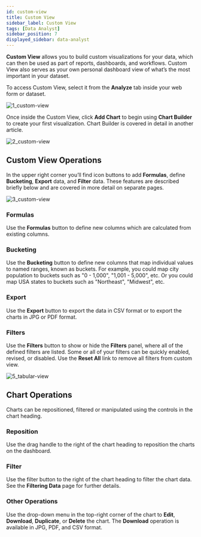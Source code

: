 ```yaml
---
id: custom-view
title: Custom View
sidebar_label: Custom View
tags: [Data Analyst]
sidebar_position: 7
displayed_sidebar: data-analyst
---
```


<div style={{textAlign: "justify"}}>

**Custom View** allows you to build custom visualizations for your data, which can then be used as part of reports, dashboards, and workflows. Custom View also serves as your own personal dashboard view of what’s the most important in your dataset. 

To access Custom View, select it from the **Analyze** tab inside your web form or dataset. 

![1_custom-view](https://s3.amazonaws.com/cdn.qrvey.com/documentation_assets/ui-docs/dataviews/3.4.3.7_custom-view/1_custom-view.png#thumbnail-60)

Once inside the Custom View, click **Add Chart** to begin using **Chart Builder** to create your first visualization. Chart Builder is covered in detail in another article. 

![2_custom-view](https://s3.amazonaws.com/cdn.qrvey.com/documentation_assets/ui-docs/dataviews/3.4.3.7_custom-view/2_custom-view.png#thumbnail)


## Custom View Operations
In the upper right corner you’ll find icon buttons to add **Formulas**, define **Bucketing**, **Export** data, and **Filter** data. These features are described briefly below and are covered in more detail on separate pages. 

![3_custom-view](https://s3.amazonaws.com/cdn.qrvey.com/documentation_assets/ui-docs/dataviews/3.4.3.7_custom-view/3_custom-view.png#thumbnail-60)

### Formulas
Use the **Formulas** button to define new columns which are calculated from existing columns.

### Bucketing
Use the **Bucketing** button to define new columns that map individual values to named ranges, known as buckets. For example, you could map city population to buckets such as "0 - 1,000", "1,001 - 5,000", etc. Or you could map USA states to buckets such as "Northeast", "Midwest", etc.

### Export
Use the **Export** button to export the data in CSV format or to export the charts in JPG or PDF format.

### Filters

Use the **Filters** button to show or hide the **Filters** panel, where all of the defined filters are listed. Some or all of your filters can be quickly enabled, revised, or disabled. Use the **Reset All** link to remove all filters from custom view.

![5_tabular-view](https://s3.amazonaws.com/cdn.qrvey.com/documentation_assets/ui-docs/dataviews/3.4.3.6_tabular-view/5_tabular-view.png#thumbnail-40)


## Chart Operations

Charts can be repositioned, filtered or manipulated using the controls in the chart heading.

### Reposition
Use the drag handle to the right of the chart heading to reposition the charts on the dashboard.

### Filter
Use the filter button to the right of the chart heading to filter the chart data. See the **Filtering Data** page for further details.

### Other Operations
Use the drop-down menu in the top-right corner of the chart to **Edit**, **Download**, **Duplicate**, or **Delete** the chart. The **Download** operation is available in JPG, PDF, and CSV format. 

</div>